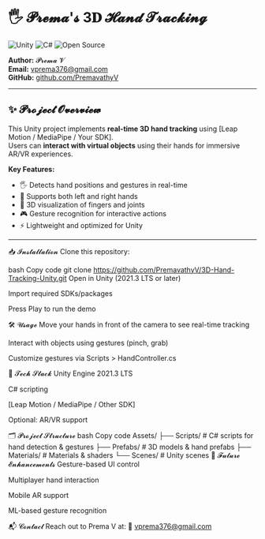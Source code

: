 # 🖐 𝓟𝓻𝓮𝓶𝓪'𝓼 3𝐃 𝓗𝓪𝓷𝓭 𝓣𝓻𝓪𝓬𝓴𝓲𝓷𝓰

![Unity](https://img.shields.io/badge/Unity-2021.3-green)
![C#](https://img.shields.io/badge/C%23-Expert-blue)
![Open Source](https://img.shields.io/badge/License-MIT-orange)


**Author:** 𝓟𝓻𝓮𝓶𝓪 𝓥  
**Email:** vprema376@gmail.com  
**GitHub:** [github.com/PremavathyV](https://github.com/PremavathyV)  

---


## ✨ 𝓟𝓻𝓸𝓳𝓮𝓬𝓽 𝓞𝓿𝓮𝓻𝓿𝓲𝓮𝔀
This Unity project implements **real-time 3D hand tracking** using [Leap Motion / MediaPipe / Your SDK].  
Users can **interact with virtual objects** using their hands for immersive AR/VR experiences.

**Key Features:**
- 🖐 Detects hand positions and gestures in real-time  
- 🤚 Supports both left and right hands  
- 🔹 3D visualization of fingers and joints  
- 🎮 Gesture recognition for interactive actions  
- ⚡ Lightweight and optimized for Unity  


---

📥 𝓘𝓷𝓼𝓽𝓪𝓵𝓵𝓪𝓽𝓲𝓸𝓷
Clone this repository:

bash
Copy code
git clone https://github.com/PremavathyV/3D-Hand-Tracking-Unity.git
Open in Unity (2021.3 LTS or later)

Import required SDKs/packages

Press Play to run the demo

🛠️ 𝓤𝓼𝓪𝓰𝓮
Move your hands in front of the camera to see real-time tracking

Interact with objects using gestures (pinch, grab)

Customize gestures via Scripts > HandController.cs

🔧 𝓣𝓮𝓬𝓱 𝓢𝓽𝓪𝓬𝓴
Unity Engine 2021.3 LTS

C# scripting

[Leap Motion / MediaPipe / Other SDK]

Optional: AR/VR support

🗂 𝓟𝓻𝓸𝓳𝓮𝓬𝓽 𝓢𝓽𝓻𝓾𝓬𝓽𝓾𝓻𝓮
bash
Copy code
Assets/
├── Scripts/        # C# scripts for hand detection & gestures
├── Prefabs/        # 3D models & hand prefabs
├── Materials/      # Materials & shaders
└── Scenes/         # Unity scenes
🌈 𝓕𝓾𝓽𝓾𝓻𝓮 𝓔𝓷𝓱𝓪𝓷𝓬𝓮𝓶𝓮𝓷𝓽𝓼
Gesture-based UI control

Multiplayer hand interaction

Mobile AR support

ML-based gesture recognition

📬 𝓒𝓸𝓷𝓽𝓪𝓬𝓽
Reach out to Prema V at:
📧 vprema376@gmail.com





